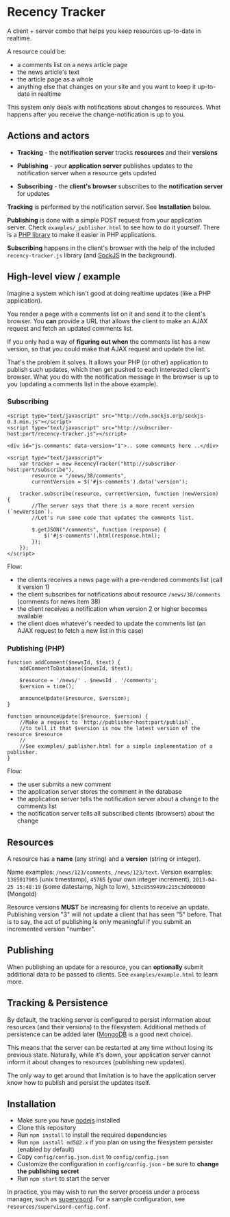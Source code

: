 Recency Tracker
===============

A client + server combo that helps you keep resources up-to-date in realtime.

A resource could be:
 * a comments list on a news article page
 * the news article's text
 * the article page as a whole
 * anything else that changes on your site and you want to keep it up-to-date in realtime

This system only deals with notifications about changes to resources.
What happens after you receive the change-notification is up to you.


Actions and actors
------------------

 * **Tracking** - the **notification server** tracks **resources** and their **versions**

 * **Publishing** - your **application server** publishes updates to the notification server when a resource gets updated

 * **Subscribing** - the **client's browser** subscribes to the **notification server** for updates


**Tracking** is performed by the notification server. See **Installation** below.

**Publishing** is done with a simple POST request from your application server. Check `examples/_publisher.html` to see how to do it yourself.
There is a [PHP library](https://github.com/spantaleev/recency-tracker-publisher-php) to make it easier in PHP applications.

**Subscribing** happens in the client's browser with the help of the included `recency-tracker.js` library (and [SockJS](http://sockjs.org/) in the background).


High-level view / example
-------------------------

Imagine a system which isn't good at doing realtime updates (like a PHP application).

You render a page with a comments list on it and send it to the client's browser.
You **can** provide a URL that allows the client to make an AJAX request and fetch an updated comments list.

If you only had a way of **figuring out when** the comments list has a new version, so that you could make that AJAX request and update the list.

That's the problem it solves.
It allows your PHP (or other) application to publish such updates, which then get pushed to each interested client's browser.
What you do with the notification message in the browser is up to you (updating a comments list in the above example).


### Subscribing

	<script type="text/javascript" src="http://cdn.sockjs.org/sockjs-0.3.min.js"></script>
	<script type="text/javascript" src="http://subscriber-host:port/recency-tracker.js"></script>

    <div id="js-comments" data-version="1">.. some comments here ..</div>

    <script type="text/javascript">
        var tracker = new RecencyTracker("http://subscriber-host:port/subscribe"),
            resource = "/news/38/comments",
            currentVersion = $('#js-comments').data('version');

        tracker.subscribe(resource, currentVersion, function (newVersion) {
            //The server says that there is a more recent version (`newVersion`).
            //Let's run some code that updates the comments list.

            $.getJSON("/comments", function (response) {
                $('#js-comments').html(response.html);
            });
        });
    </script>

Flow:
 * the clients receives a news page with a pre-rendered comments list (call it version 1)
 * the client subscribes for notifications about resource `/news/38/comments` (comments for news item 38)
 * the client receives a notification when version 2 or higher becomes available
 * the client does whatever's needed to update the comments list (an AJAX request to fetch a new list in this case)


### Publishing (PHP)

    function addComment($newsId, $text) {
        addCommentToDatabase($newsId, $text);

        $resource = '/news/' . $newsId . '/comments';
        $version = time();

        announceUpdate($resource, $version);
    }

    function announceUpdate($resource, $version) {
        //Make a request to `http://publisher-host:port/publish`,
        //to tell it that $version is now the latest version of the resource $resource
        //
        //See examples/_publisher.html for a simple implementation of a publisher.
    }

Flow:
 * the user submits a new comment
 * the application server stores the comment in the database
 * the application server tells the notification server about a change to the comments list
 * the notification server tells all subscribed clients (browsers) about the change


Resources
---------

A resource has a **name** (any string) and a **version** (string or integer).

Name examples: `/news/123/comments`, `/news/123/text`.
Version examples: `1365017905` (unix timestamp), `45765` (your own integer increment), `2013-04-25 15:48:19` (some datestamp, high to low), `515c8559499c215c3d000000` (MongoId)

Resource versions **MUST** be increasing for clients to receive an update.
Publishing version "3" will not update a client that has seen "5" before.
That is to say, the act of publishing is only meaningful if you submit an incremented version "number".


Publishing
----------

When publishing an update for a resource, you can **optionally** submit additional data to be passed to clients.
See `examples/example.html` to learn more.


Tracking & Persistence
----------------------

By default, the tracking server is configured to persist information about resources (and their versions) to the filesystem.
Additional methods of persistence can be added later ([MongoDB](http://mongodb.org/) is a good next choice).

This means that the server can be restarted at any time without losing its previous state.
Naturally, while it's down, your application server cannot inform it about changes to resources (publishing new updates).

The only way to get around that limitation is to have the application server know how to publish and persist the updates itself.


Installation
------------

 * Make sure you have [nodejs](http://nodejs.org/) installed
 * Clone this repository
 * Run `npm install` to install the required dependencies
 * Run `npm install md5@2.x` if you plan on using the filesystem persister (enabled by default)
 * Copy `config/config.json.dist` to `config/config.json`
 * Customize the configuration in `config/config.json` - be sure to **change the publishing secret**
 * Run `npm start` to start the server

In practice, you may wish to run the server process under a process manager, such as [supervisord](http://supervisord.org/).
For a sample configuration, see `resources/supervisord-config.conf`.
